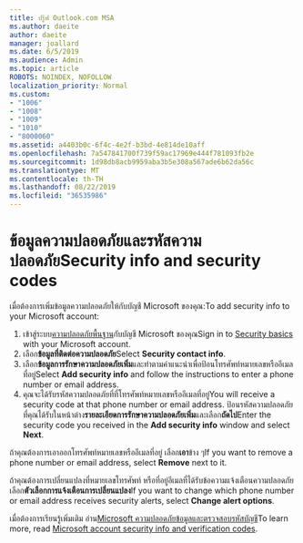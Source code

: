 ```yaml
---
title: ปรู๊ฟ Outlook.com MSA
ms.author: daeite
author: daeite
manager: joallard
ms.date: 6/5/2019
ms.audience: Admin
ms.topic: article
ROBOTS: NOINDEX, NOFOLLOW
localization_priority: Normal
ms.custom:
- "1006"
- "1008"
- "1009"
- "1010"
- "8000060"
ms.assetid: a4403b0c-6f4c-4e2f-b3bd-4e814de10aff
ms.openlocfilehash: 7a547841700f739f59ac17969e444f781093fb2e
ms.sourcegitcommit: 1d98db8acb9959aba3b5e308a567ade6b62da56c
ms.translationtype: MT
ms.contentlocale: th-TH
ms.lasthandoff: 08/22/2019
ms.locfileid: "36535986"
---
```

# <a name="security-info-and-security-codes"></a><span data-ttu-id="c081d-102">ข้อมูลความปลอดภัยและรหัสความปลอดภัย</span><span class="sxs-lookup"><span data-stu-id="c081d-102">Security info and security codes</span></span>

<span data-ttu-id="c081d-103">เมื่อต้องการเพิ่มข้อมูลความปลอดภัยให้กับบัญชี Microsoft ของคุณ:</span><span class="sxs-lookup"><span data-stu-id="c081d-103">To add security info to your Microsoft account:</span></span>

1. <span data-ttu-id="c081d-104">เข้าสู่ระบบ[ความปลอดภัยพื้นฐาน](https://account.microsoft.com/security)กับบัญชี Microsoft ของคุณ</span><span class="sxs-lookup"><span data-stu-id="c081d-104">Sign in to [Security basics](https://account.microsoft.com/security) with your Microsoft account.</span></span>
1. <span data-ttu-id="c081d-105">เลือก**ข้อมูลที่ติดต่อความปลอดภัย**</span><span class="sxs-lookup"><span data-stu-id="c081d-105">Select **Security contact info**.</span></span>
1. <span data-ttu-id="c081d-106">เลือก**ข้อมูลการรักษาความปลอดภัยเพิ่ม**และทำตามคำแนะนำเพื่อป้อนโทรศัพท์หมายเลขหรืออีเมลที่อยู่</span><span class="sxs-lookup"><span data-stu-id="c081d-106">Select **Add security info** and follow the instructions to enter a phone number or email address.</span></span>
1. <span data-ttu-id="c081d-107">คุณจะได้รับรหัสความปลอดภัยที่ที่โทรศัพท์หมายเลขหรืออีเมลที่อยู่</span><span class="sxs-lookup"><span data-stu-id="c081d-107">You will receive a security code at that phone number or email address.</span></span> <span data-ttu-id="c081d-108">ป้อนรหัสความปลอดภัยที่คุณได้รับในหน้าต่าง**รายละเอียดการรักษาความปลอดภัยเพิ่ม**และเลือก**ถัดไป**</span><span class="sxs-lookup"><span data-stu-id="c081d-108">Enter the security code you received in the **Add security info** window and select **Next**.</span></span>

<span data-ttu-id="c081d-109">ถ้าคุณต้องการเอาออกโทรศัพท์หมายเลขหรืออีเมลที่อยู่ เลือก**เอา**ข้าง ๆ</span><span class="sxs-lookup"><span data-stu-id="c081d-109">If you want to remove a phone number or email address, select **Remove** next to it.</span></span>

<span data-ttu-id="c081d-110">ถ้าคุณต้องการเปลี่ยนแปลงที่หมายเลขโทรศัพท์ หรือที่อยู่อีเมลที่ได้รับข้อความแจ้งเตือนความปลอดภัย เลือก**ตัวเลือกการแจ้งเตือนการเปลี่ยนแปลง**</span><span class="sxs-lookup"><span data-stu-id="c081d-110">If you want to change which phone number or email address receives security alerts, select **Change alert options**.</span></span>

<span data-ttu-id="c081d-111">เมื่อต้องการเรียนรู้เพิ่มเติม อ่าน[Microsoft ความปลอดภัยข้อมูลและตรวจสอบรหัสบัญชี](https://support.microsoft.com/help/12428/)</span><span class="sxs-lookup"><span data-stu-id="c081d-111">To learn more, read [Microsoft account security info and verification codes](https://support.microsoft.com/help/12428/).</span></span>